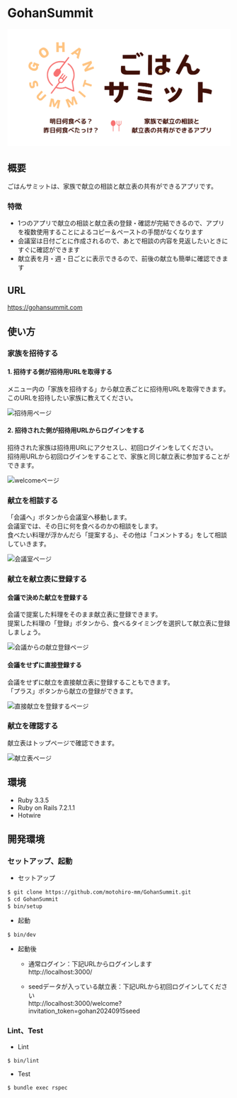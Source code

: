 # GohanSummit

![logo](app/assets/images/ogp.png)

## 概要

ごはんサミットは、家族で献立の相談と献立表の共有ができるアプリです。<br>

### 特徴

- 1つのアプリで献立の相談と献立表の登録・確認が完結できるので、アプリを複数使用することによるコピー＆ペーストの手間がなくなります
- 会議室は日付ごとに作成されるので、あとで相談の内容を見返したいときにすぐに確認ができます
- 献立表を月・週・日ごとに表示できるので、前後の献立も簡単に確認できます

## URL

https://gohansummit.com

## 使い方

### 家族を招待する

#### 1. 招待する側が招待用URLを取得する

メニュー内の「家族を招待する」から献立表ごとに招待用URLを取得できます。<br>
このURLを招待したい家族に教えてください。<br>

<img width="40%" alt="招待用ページ" src="https://github.com/user-attachments/assets/e00557b9-ff9a-427e-b0ba-3b4c330e14c1">

#### 2. 招待された側が招待用URLからログインをする

招待された家族は招待用URLにアクセスし、初回ログインをしてください。<br>
招待用URLから初回ログインをすることで、家族と同じ献立表に参加することができます。<br>

<img width="40%" alt="welcomeページ" src="https://github.com/user-attachments/assets/286ba9ec-daff-4b5a-86a7-dda20271f940">

### 献立を相談する

「会議へ」ボタンから会議室へ移動します。<br>
会議室では、その日に何を食べるのかの相談をします。<br>
食べたい料理が浮かんだら「提案する」、その他は「コメントする」をして相談していきます。<br>

<img width="40%" alt="会議室ページ" src="https://github.com/user-attachments/assets/49cae554-2284-444b-b63f-19afb4c215ad">

### 献立を献立表に登録する

#### 会議で決めた献立を登録する

会議で提案した料理をそのまま献立表に登録できます。<br>
提案した料理の「登録」ボタンから、食べるタイミングを選択して献立表に登録しましょう。<br>

<img width="40%" alt="会議からの献立登録ページ" src="https://github.com/user-attachments/assets/e09c805b-7189-48b9-816f-a548efb3634c">

#### 会議をせずに直接登録する

会議をせずに献立を直接献立表に登録することもできます。<br>
「プラス」ボタンから献立の登録ができます。<br>

<img width="40%" alt="直接献立を登録するページ" src="https://github.com/user-attachments/assets/7507a86c-c44d-4f26-b095-6650c56c6e13">

### 献立を確認する

献立表はトップページで確認できます。<br>

<img width="40%" alt="献立表ページ" src="https://github.com/user-attachments/assets/7796c7b4-df30-47f5-95ec-1f33f50acbbc">

## 環境

- Ruby 3.3.5
- Ruby on Rails 7.2.1.1
- Hotwire

## 開発環境

### セットアップ、起動

- セットアップ

```angular2html
$ git clone https://github.com/motohiro-mm/GohanSummit.git
$ cd GohanSummit
$ bin/setup
```

- 起動

```angular2html
$ bin/dev
```

- 起動後

  - 通常ログイン：下記URLからログインします<br>
    http://localhost:3000/

  - seedデータが入っている献立表：下記URLから初回ログインしてください<br>
    http://localhost:3000/welcome?invitation_token=gohan20240915seed

### Lint、Test

- Lint

```angular2html
$ bin/lint
```

- Test

```angular2html
$ bundle exec rspec
```
